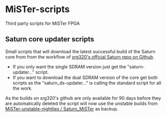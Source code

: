# MiSTer-scripts
Third party scripts for MiSTer FPGA

## Saturn core updater scripts
Small scripts that will download the latest successful build of the Saturn core from  from the workflow of [srg320's official Saturn repo on Github](https://github.com/srg320/Saturn_MiSTer).

- If you only want the single SDRAM version just get the "saturn-updater..." script.
- If you want to download the dual SDRAM version of the core get both scripts as the "saturn_ds-updater..." is calling the standard script for all the work.

As the builds on srg320's github are only available for 90 days before they are automatically deleted the script will now use the unstable builds from [MiSTer-unstable-nightlies /
Saturn_MiSTer](https://github.com/MiSTer-unstable-nightlies/Saturn_MiSTer) as backup.

